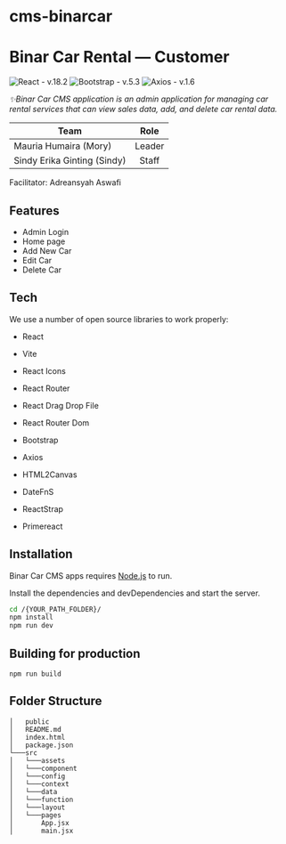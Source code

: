 <!-- @format -->

# cms-binarcar

# Binar Car Rental — Customer

![React - v.18.2](https://img.shields.io/static/v1?label=React&message=v.18.2&color=289fdb&logo=react) ![Bootstrap - v.5.3](https://img.shields.io/badge/Bootstrap-v.5.3-7346b9?logo=bootstrap)
![Axios - v.1.6](https://img.shields.io/static/v1?label=Axios&message=v.1.6&color=%23FF3D13&logo=axios)

_✨Binar Car CMS application is an admin application for managing car rental services that can view sales data, add, and delete car rental data._

| Team                        |  Role  |
| --------------------------- | :----: |
| Mauria Humaira (Mory)       | Leader |
| Sindy Erika Ginting (Sindy) | Staff  |

Facilitator: Adreansyah Aswafi

## Features

- Admin Login
- Home page
- Add New Car
- Edit Car
- Delete Car

## Tech

We use a number of open source libraries to work properly:

- React
- Vite
- React Icons
- React Router
- React Drag Drop File
- React Router Dom
- Bootstrap
- Axios
- HTML2Canvas
- DateFnS
- ReactStrap

- Primereact

## Installation

Binar Car CMS apps requires [Node.js](https://nodejs.org/) to run.

Install the dependencies and devDependencies and start the server.

```sh
cd /{YOUR_PATH_FOLDER}/
npm install
npm run dev
```

## Building for production

```
npm run build
```

## Folder Structure

```
│   public
│   README.md
│   index.html
│   package.json
└───src
│   └───assets
│   └───component
│   └───config
│   └───context
│   └───data
│   └───function
│   └───layout
│   └───pages
│       App.jsx
│       main.jsx
```
